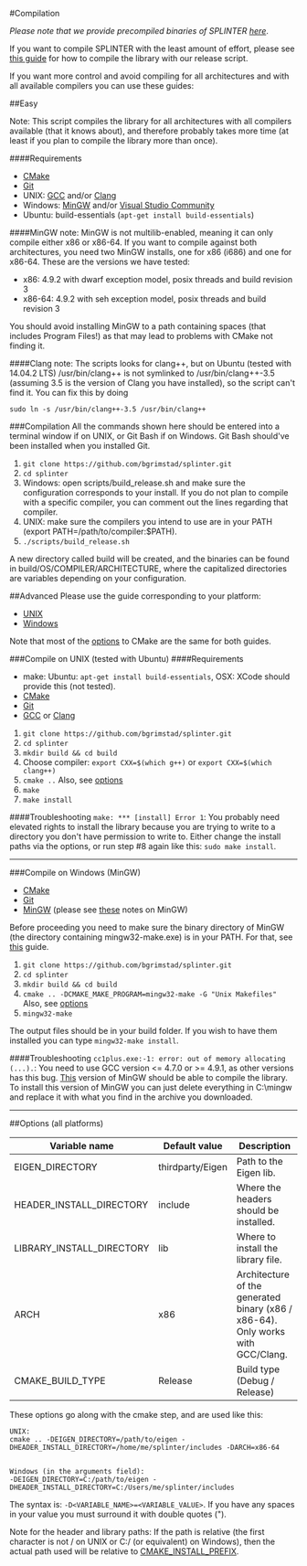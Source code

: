 #Compilation

*Please note that we provide precompiled binaries of SPLINTER [here](https://github.com/bgrimstad/splinter/releases)*.

If you want to compile SPLINTER with the least amount of effort, please see [this guide](#easy) for how to compile the library with our release script.

If you want more control and avoid compiling for all architectures and with all available compilers you can use these guides:

##Easy

Note: This script compiles the library for all architectures with all compilers available (that it knows about), and therefore probably takes more time (at least if you plan to compile the library more than once).

####Requirements
* [CMake](http://www.cmake.org/)
* [Git](http://git-scm.com/)
* UNIX: [GCC](https://gcc.gnu.org/) and/or [Clang](http://clang.llvm.org/)
* Windows: [MinGW](http://sourceforge.net/projects/mingw-w64/files/Toolchains%20targetting%20Win32/Personal%20Builds/mingw-builds/installer/mingw-w64-install.exe/download) and/or [Visual Studio Community](https://www.visualstudio.com/en-us/downloads/download-visual-studio-vs.aspx)
* Ubuntu: build-essentials (`apt-get install build-essentials`)

####MinGW note:
MinGW is not multilib-enabled, meaning it can only compile either x86 or x86-64. If you want to compile against both architectures, you need two MinGW installs, one for x86 (i686) and one for x86-64. These are the versions we have tested:
* x86: 4.9.2 with dwarf exception model, posix threads and build revision 3
* x86-64: 4.9.2 with seh exception model, posix threads and build revision 3

You should avoid installing MinGW to a path containing spaces (that includes Program Files!) as that may lead to problems with CMake not finding it.

####Clang note:
The scripts looks for clang++, but on Ubuntu (tested with 14.04.2 LTS) /usr/bin/clang++ is not symlinked to /usr/bin/clang++-3.5 (assuming 3.5 is the version of Clang you have installed), so the script can't find it. You can fix this by doing

`sudo ln -s /usr/bin/clang++-3.5 /usr/bin/clang++`

###Compilation
All the commands shown here should be entered into a terminal window if on UNIX, or Git Bash if on Windows. Git Bash should've been installed when you installed Git.

1. `git clone https://github.com/bgrimstad/splinter.git`
2. `cd splinter`
3. Windows: open scripts/build_release.sh and make sure the configuration corresponds to your install. If you do not plan to compile with a specific compiler, you can comment out the lines regarding that compiler.
4. UNIX: make sure the compilers you intend to use are in your PATH (export PATH=/path/to/compiler:$PATH).
5. `./scripts/build_release.sh`

A new directory called build will be created, and the binaries can be found in build/OS/COMPILER/ARCHITECTURE, where the capitalized directories are variables depending on your configuration.

##Advanced
Please use the guide corresponding to your platform:
* [UNIX](#compile-on-unix-tested-with-ubuntu)
* [Windows](#compile-on-windows-mingw)

Note that most of the [options](#options-both-platforms) to CMake are the same for both guides.

###Compile on UNIX (tested with Ubuntu)
####Requirements
* make: Ubuntu: `apt-get install build-essentials`, OSX: XCode should provide this (not tested).
* [CMake](http://www.cmake.org/)
* [Git](http://git-scm.com/)
* [GCC](https://gcc.gnu.org/) or [Clang](http://clang.llvm.org/)

1. `git clone https://github.com/bgrimstad/splinter.git`
2. `cd splinter`
3. `mkdir build && cd build`
4. Choose compiler: `export CXX=$(which g++)` or `export CXX=$(which clang++)`
5. `cmake ..` Also, see [options](#options-both-platforms)
6. `make`
7. `make install`


####Troubleshooting
`make: *** [install] Error 1`: You probably need elevated rights to install the library because you are trying to write to a directory you don't have permission to write to. Either change the install paths via the options, or run step #8 again like this: `sudo make install`.

---

###Compile on Windows (MinGW)

* [CMake](http://www.cmake.org/)
* [Git](http://git-scm.com/)
* [MinGW](http://sourceforge.net/projects/mingw-w64/files/Toolchains%20targetting%20Win32/Personal%20Builds/mingw-builds/installer/mingw-w64-install.exe/download) (please see [these](#mingw-note) notes on MinGW)

Before proceeding you need to make sure the binary directory of MinGW (the directory containing mingw32-make.exe) is in your PATH. For that, see [this](http://www.computerhope.com/issues/ch000549.htm) guide.

1. `git clone https://github.com/bgrimstad/splinter.git`
2. `cd splinter`
3. `mkdir build && cd build`
4. `cmake .. -DCMAKE_MAKE_PROGRAM=mingw32-make -G "Unix Makefiles"` Also, see [options](#options-both-platforms)
5. `mingw32-make`

The output files should be in your build folder. If you wish to have them installed you can type `mingw32-make install`.

####Troubleshooting
`cc1plus.exe:-1: error: out of memory allocating (...).`: You need to use GCC version <= 4.7.0 or >= 4.9.1, as other versions has this bug. [This](http://sourceforge.net/projects/mingw-w64/files/Toolchains%20targetting%20Win32/Personal%20Builds/mingw-builds/4.9.2/threads-posix/dwarf/i686-4.9.2-release-posix-dwarf-rt_v4-rev3.7z/download) version of MinGW should be able to compile the library. To install this version of MinGW you can just delete everything in C:\mingw and replace it with what you find in the archive you downloaded.

---

##Options (all platforms)

| Variable name             | Default value     | Description                                                                   |
| ------------------------- | ----------------- | ----------------------------------------------------------------------------- |
| EIGEN_DIRECTORY           | thirdparty/Eigen  | Path to the Eigen lib.                                                        |
| HEADER_INSTALL_DIRECTORY  | include           | Where the headers should be installed.                                        |
| LIBRARY_INSTALL_DIRECTORY | lib               | Where to install the library file.                                            |
| ARCH                      | x86               | Architecture of the generated binary (x86 / x86-64). Only works with GCC/Clang. |
| CMAKE_BUILD_TYPE          | Release           | Build type (Debug / Release)                                                  |

These options go along with the cmake step, and are used like this:

    UNIX:
    cmake .. -DEIGEN_DIRECTORY=/path/to/eigen -DHEADER_INSTALL_DIRECTORY=/home/me/splinter/includes -DARCH=x86-64
    
    
    Windows (in the arguments field):
    -DEIGEN_DIRECTORY=C:/path/to/eigen -DHEADER_INSTALL_DIRECTORY=C:/Users/me/splinter/includes

The syntax is: `-D<VARIABLE_NAME>=<VARIABLE_VALUE>`. If you have any spaces in your value you must surround it with double quotes (").

Note for the header and library paths:
If the path is relative (the first character is not / on UNIX or C:/ (or equivalent) on Windows), then the actual path used will be relative to [CMAKE_INSTALL_PREFIX](http://www.cmake.org/cmake/help/v2.8.12/cmake.html#variable:CMAKE_INSTALL_PREFIX).
